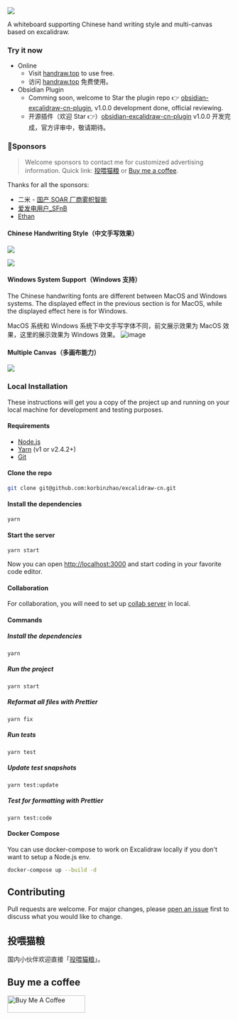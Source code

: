 ![](https://img.alicdn.com/imgextra/i3/O1CN01Fj9ngw1N77fY1yafL_!!6000000001522-2-tps-1639-395.png)

A whiteboard supporting Chinese hand writing style and multi-canvas based on excalidraw.

### Try it now

- Online
  - Visit [handraw.top](https://handraw.top/) to use free.
  - 访问 [handraw.top](https://handraw.top/) 免费使用。
- Obsidian Plugin
  - Comming soon, welcome to Star the plugin repo :point_right: [obsidian-excalidraw-cn-plugin](https://github.com/korbinzhao/obsidian-excalidraw-cn-plugin), v1.0.0 development done, official reviewing.
  - 开源插件（欢迎 Star :point_right:）[obsidian-excalidraw-cn-plugin](https://github.com/korbinzhao/obsidian-excalidraw-cn-plugin) v1.0.0 开发完成，官方评审中，敬请期待。

### :purple_heart:Sponsors

> Welcome sponsors to contact me for customized advertising information. Quick link: <a href="https://afdian.net/a/wantian" target="_blank">投喂猫粮</a> or <a href="https://www.buymeacoffee.com/korbinzhao" target="_blank">Buy me a coffee</a>.

Thanks for all the sponsors:

- 二米 - [国产 SOAR 厂商雾帜智能](https://www.flagify.com/)
- [爱发电用户\_SFnB](https://afdian.net/u/9ad7f8a01aee11ee808d5254001e7c00)
- [Ethan](https://afdian.net/u/69e049a822c511ee886c52540025c377)

#### Chinese Handwriting Style（中文手写效果）

![](https://img.alicdn.com/imgextra/i3/O1CN01TEf1Xy20EEpyKk91j_!!6000000006817-0-tps-2852-1620.jpg)

![](https://img.alicdn.com/imgextra/i4/O1CN01K0d6K51Iqr8fkojYy_!!6000000000945-0-tps-2876-1640.jpg)

#### Windows System Support（Windows 支持）

The Chinese handwriting fonts are different between MacOS and Windows systems. The displayed effect in the previous section is for MacOS, while the displayed effect here is for Windows.

MacOS 系统和 Windows 系统下中文手写字体不同，前文展示效果为 MacOS 效果，这里的展示效果为 Windows 效果。 ![image](https://github.com/korbinzhao/excalidraw-cn/assets/5051627/cd73fb34-2957-4a58-a533-98abb21162ab)

#### Multiple Canvas（多画布能力）

![](https://img.alicdn.com/imgextra/i2/O1CN01vGnzBy1kFa8ksoEGt_!!6000000004654-0-tps-1272-1020.jpg)

### Local Installation

These instructions will get you a copy of the project up and running on your local machine for development and testing purposes.

#### Requirements

- [Node.js](https://nodejs.org/en/)
- [Yarn](https://yarnpkg.com/getting-started/install) (v1 or v2.4.2+)
- [Git](https://git-scm.com/downloads)

#### Clone the repo

```bash
git clone git@github.com:korbinzhao/excalidraw-cn.git
```

#### Install the dependencies

```bash
yarn
```

#### Start the server

```bash
yarn start
```

Now you can open [http://localhost:3000](http://localhost:3000) and start coding in your favorite code editor.

#### Collaboration

For collaboration, you will need to set up [collab server](https://github.com/excalidraw/excalidraw-room) in local.

#### Commands

##### Install the dependencies

```
yarn
```

##### Run the project

```
yarn start
```

##### Reformat all files with Prettier

```
yarn fix
```

##### Run tests

```
yarn test
```

##### Update test snapshots

```
yarn test:update
```

##### Test for formatting with Prettier

```
yarn test:code
```

#### Docker Compose

You can use docker-compose to work on Excalidraw locally if you don't want to setup a Node.js env.

```sh
docker-compose up --build -d
```

## Contributing

Pull requests are welcome. For major changes, please [open an issue](https://github.com/korbinzhao/excalidraw-cn/issues/new) first to discuss what you would like to change.

## 投喂猫粮

国内小伙伴欢迎直接「<a href="https://afdian.net/a/wantian" target="_blank">投喂猫粮</a>」。

## Buy me a coffee

<a href="https://www.buymeacoffee.com/korbinzhao" target="_blank"><img src="https://cdn.buymeacoffee.com/buttons/default-orange.png" alt="Buy Me A Coffee" height="39" width="175"></a>
